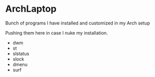 # ArchLaptop
Bunch of programs I have installed and customized in my Arch setup <br>

Pushing them here in case I nuke my installation. <br>

- dwm
- st
- slstatus
- slock
- dmenu
- surf
